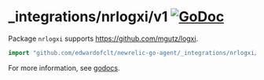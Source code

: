 # \_integrations/nrlogxi/v1 [![GoDoc](https://godoc.org/github.com/edwardofclt/newrelic-go-agent/_integrations/nrlogxi/v1?status.svg)](https://godoc.org/github.com/edwardofclt/newrelic-go-agent/_integrations/nrlogxi/v1)

Package `nrlogxi` supports https://github.com/mgutz/logxi.

```go
import "github.com/edwardofclt/newrelic-go-agent/_integrations/nrlogxi/v1"
```

For more information, see
[godocs](https://godoc.org/github.com/edwardofclt/newrelic-go-agent/_integrations/nrlogxi/v1).
